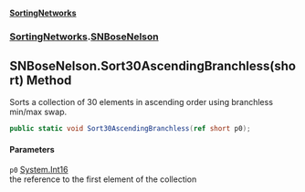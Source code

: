 #### [SortingNetworks](./index.md 'index')
### [SortingNetworks](./SortingNetworks.md 'SortingNetworks').[SNBoseNelson](./SortingNetworks-SNBoseNelson.md 'SortingNetworks.SNBoseNelson')
## SNBoseNelson.Sort30AscendingBranchless(short) Method
Sorts a collection of 30 elements in ascending order using branchless min/max swap.  
```csharp
public static void Sort30AscendingBranchless(ref short p0);
```
#### Parameters
<a name='SortingNetworks-SNBoseNelson-Sort30AscendingBranchless(short)-p0'></a>
`p0` [System.Int16](https://docs.microsoft.com/en-us/dotnet/api/System.Int16 'System.Int16')  
the reference to the first element of the collection  
  
